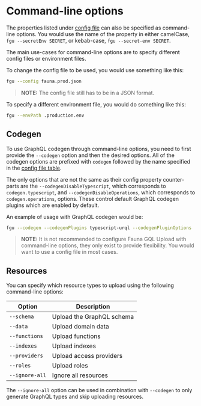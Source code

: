 # Command-line options

The properties listed under [config file](/configuration/config-file) can also be specified as command-line options. You would use the name of the property in either camelCase, `fgu --secretEnv SECRET`, or kebab-case, `fgu --secret-env SECRET`.

The main use-cases for command-line options are to specify different config files or environment files.

To change the config file to be used, you would use something like this:

```sh
fgu --config fauna.prod.json
```

> **NOTE:** The config file still has to be in a JSON format.

To specify a different environment file, you would do something like this:

```sh
fgu --envPath .production.env
```

## Codegen

To use GraphQL codegen through command-line options, you need to first provide the `--codegen` option and then the desired options. All of the codegen options are prefixed with `codegen` followed by the name specified in the [config file table](/configuration/config-file).

The only options that are not the same as their config property counter-parts are the `--codegenDisableTypescript`, which corresponds to `codegen.typescript`, and `--codegenDisableOperations`, which corresponds to `codegen.operations`, options. These control default GraphQL codegen plugins which are enabled by default.

An example of usage with GraphQL codegen would be:
```sh
fgu --codegen --codegenPlugins typescript-urql --codegenPluginOptions '{ \"omitOperationSuffix\": true }'
```

> **NOTE:** It is not recommended to configure Fauna GQL Upload with command-line options, they only exist to provide flexibility. You would want to use a config file in most cases.

## Resources

You can specify which resource types to upload using the following command-line options:

|Option|Description|
|------|-----------|
|`--schema`|Upload the GraphQL schema|
|`--data`|Upload domain data|
|`--functions`|Upload functions|
|`--indexes`|Upload indexes|
|`--providers`|Upload access providers|
|`--roles`|Upload roles|
|`--ignore-all`|Ignore all resources

The `--ignore-all` option can be used in combination with `--codegen` to only generate GraphQL types and skip uploading resources.